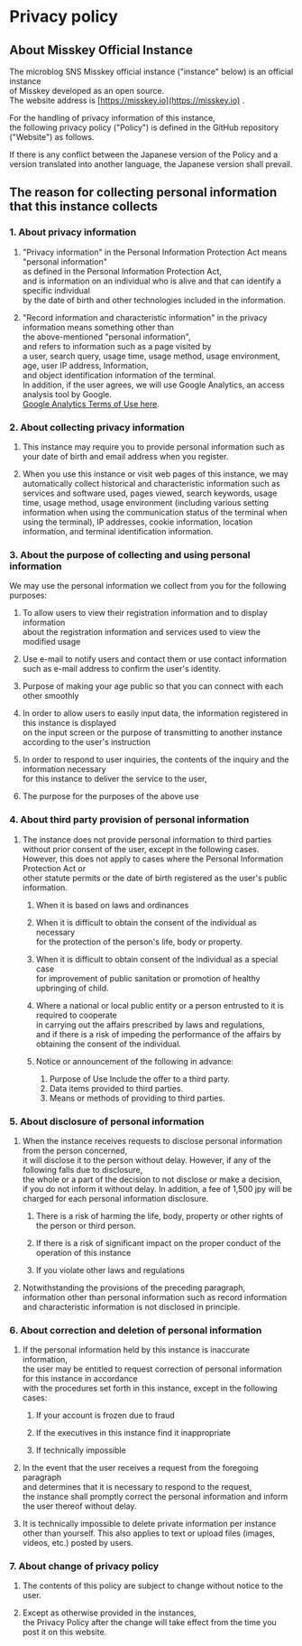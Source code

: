 # Privacy policy

## About Misskey Official Instance
The microblog SNS Misskey official instance ("instance" below) is an official instance  
of Misskey developed as an open source.  
The website address is [https://misskey.io](https://misskey.io) .


For the handling of privacy information of this instance,  
the following privacy policy ("Policy") is defined in the GitHub repository ("Website") as follows.

If there is any conflict between the Japanese version of the Policy and a version translated into another language, the Japanese version shall prevail.

## The reason for collecting personal information that this instance collects
### 1. About privacy information
1. "Privacy information" in the Personal Information Protection Act means "personal information"  
	as defined in the Personal Information Protection Act,  
	and is information on an individual who is alive and that can identify a specific individual  
	by the date of birth and other technologies included in the information.

2. "Record information and characteristic information" in the privacy information means something other than  
	the above-mentioned "personal information",  
	and refers to information such as a page visited by  
	a user, search query, usage time, usage method, usage environment, age, user IP address, Information,  
	and object identification information of the terminal.  
	In addition, if the user agrees, we will use Google Analytics, an access analysis tool by Google.  
	[Google Analytics Terms of Use here](https://marketingplatform.google.com/about/analytics/terms/us/).


### 2. About collecting privacy information
1. This instance may require you to provide personal information such as your date of birth and email address when you register.

2. When you use this instance or visit web pages of this instance, we may automatically collect historical and characteristic information such as services and software used, pages viewed,
	search keywords, usage time, usage method, usage environment (including various setting information when using the communication status of the terminal when using the terminal),
	IP addresses, cookie information, location information, and terminal identification information.


### 3. About the purpose of collecting and using personal information
We may use the personal information we collect from you for the following purposes:

1. To allow users to view their registration information and to display information  
	about the registration information and services used to view the modified usage

2. Use e-mail to notify users and contact them or use contact information such as e-mail address to confirm the user's identity.

3. Purpose of making your age public so that you can connect with each other smoothly

4. In order to allow users to easily input data, the information registered in this instance is displayed  
	on the input screen or the purpose of transmitting to another instance according to the user's instruction

5. In order to respond to user inquiries, the contents of the inquiry and the information necessary  
	for this instance to deliver the service to the user,

6. The purpose for the purposes of the above use

### 4. About third party provision of personal information
1. The instance does not provide personal information to third parties without prior consent of the user, except in the following cases. 
	However, this does not apply to cases where the Personal Information Protection Act or  
	other statute permits or the date of birth registered as the user's public information.

	1. When it is based on laws and ordinances

	2. When it is difficult to obtain the consent of the individual as necessary  
		for the protection of the person's life, body or property.

	3. When it is difficult to obtain consent of the individual as a special case  
		for improvement of public sanitation or promotion of healthy upbringing of child.

	4. Where a national or local public entity or a person entrusted to it is required to cooperate  
		in carrying out the affairs prescribed by laws and regulations,  
		and if there is a risk of impeding the performance of the affairs by obtaining the consent of the individual.

	5. Notice or announcement of the following in advance:
		1. Purpose of Use Include the offer to a third party.
		2. Data items provided to third parties.
		3. Means or methods of providing to third parties.

### 5. About disclosure of personal information
1. When the instance receives requests to disclose personal information from the person concerned,  
	it will disclose it to the person without delay.
	However, if any of the following falls due to disclosure,  
	the whole or a part of the decision to not disclose or make a decision,  
	if you do not inform it without delay.
	In addition, a fee of 1,500 jpy will be charged for each personal information disclosure.

	1. There is a risk of harming the life, body, property or other rights of the person or third person.

	2. If there is a risk of significant impact on the proper conduct of the operation of this instance

	3. If you violate other laws and regulations

2. Notwithstanding the provisions of the preceding paragraph,  
	information other than personal information such as record information and characteristic information is not disclosed in principle.


### 6. About correction and deletion of personal information
1. If the personal information held by this instance is inaccurate information,  
	the user may be entitled to request correction of personal information for this instance in accordance  
	with the procedures set forth in this instance, except in the following cases:

	1. If your account is frozen due to fraud

	2. If the executives in this instance find it inappropriate

	3. If technically impossible

2. In the event that the user receives a request from the foregoing paragraph  
	and determines that it is necessary to respond to the request,  
	the instance shall promptly correct the personal information and inform the user thereof without delay.

3. It is technically impossible to delete private information per instance other than yourself.
	This also applies to text or upload files (images, videos, etc.) posted by users.

### 7. About change of privacy policy
1. The contents of this policy are subject to change without notice to the user.

2. Except as otherwise provided in the instances,  
	the Privacy Policy after the change will take effect from the time you post it on this website.
